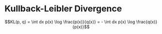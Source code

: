 # Kullback-Leibler Divergence

$$KL(p, q) = \int dx p(x) \log \frac{p(x)}{q(x)} = - \int dx p(x) \log \frac{q(x)}{p(x)}$$